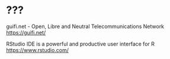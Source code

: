 # ???


guifi.net - Open, Libre and Neutral Telecommunications Network
<https://guifi.net/>  

RStudio IDE is a powerful and productive user interface for R
<https://www.rstudio.com/>  